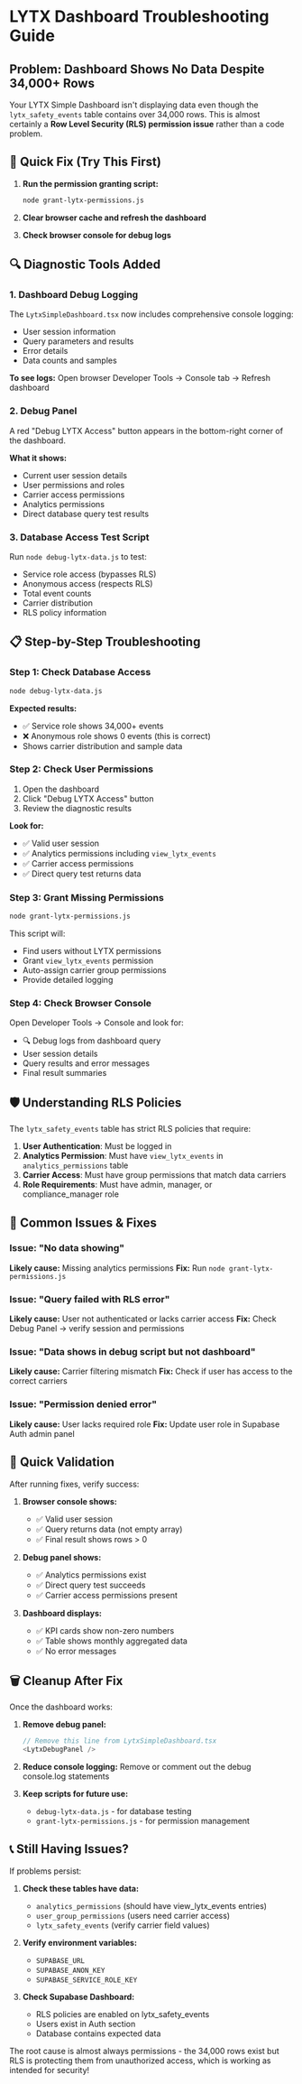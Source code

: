 # LYTX Dashboard Troubleshooting Guide

## Problem: Dashboard Shows No Data Despite 34,000+ Rows

Your LYTX Simple Dashboard isn't displaying data even though the `lytx_safety_events` table contains over 34,000 rows. This is almost certainly a **Row Level Security (RLS) permission issue** rather than a code problem.

## 🚀 Quick Fix (Try This First)

1. **Run the permission granting script:**
   ```bash
   node grant-lytx-permissions.js
   ```

2. **Clear browser cache and refresh the dashboard**

3. **Check browser console for debug logs**

## 🔍 Diagnostic Tools Added

### 1. Dashboard Debug Logging
The `LytxSimpleDashboard.tsx` now includes comprehensive console logging:
- User session information
- Query parameters and results  
- Error details
- Data counts and samples

**To see logs:** Open browser Developer Tools → Console tab → Refresh dashboard

### 2. Debug Panel
A red "Debug LYTX Access" button appears in the bottom-right corner of the dashboard.

**What it shows:**
- Current user session details
- User permissions and roles
- Carrier access permissions
- Analytics permissions
- Direct database query test results

### 3. Database Access Test Script
Run `node debug-lytx-data.js` to test:
- Service role access (bypasses RLS)
- Anonymous access (respects RLS)  
- Total event counts
- Carrier distribution
- RLS policy information

## 📋 Step-by-Step Troubleshooting

### Step 1: Check Database Access
```bash
node debug-lytx-data.js
```

**Expected results:**
- ✅ Service role shows 34,000+ events
- ❌ Anonymous role shows 0 events (this is correct)
- Shows carrier distribution and sample data

### Step 2: Check User Permissions
1. Open the dashboard
2. Click "Debug LYTX Access" button  
3. Review the diagnostic results

**Look for:**
- ✅ Valid user session
- ✅ Analytics permissions including `view_lytx_events`
- ✅ Carrier access permissions
- ✅ Direct query test returns data

### Step 3: Grant Missing Permissions
```bash
node grant-lytx-permissions.js
```

This script will:
- Find users without LYTX permissions
- Grant `view_lytx_events` permission
- Auto-assign carrier group permissions
- Provide detailed logging

### Step 4: Check Browser Console
Open Developer Tools → Console and look for:
- 🔍 Debug logs from dashboard query
- User session details
- Query results and error messages
- Final result summaries

## 🛡️ Understanding RLS Policies

The `lytx_safety_events` table has strict RLS policies that require:

1. **User Authentication**: Must be logged in
2. **Analytics Permission**: Must have `view_lytx_events` in `analytics_permissions` table
3. **Carrier Access**: Must have group permissions that match data carriers
4. **Role Requirements**: Must have admin, manager, or compliance_manager role

## 🔧 Common Issues & Fixes

### Issue: "No data showing"
**Likely cause:** Missing analytics permissions
**Fix:** Run `node grant-lytx-permissions.js`

### Issue: "Query failed with RLS error"
**Likely cause:** User not authenticated or lacks carrier access
**Fix:** Check Debug Panel → verify session and permissions

### Issue: "Data shows in debug script but not dashboard"
**Likely cause:** Carrier filtering mismatch
**Fix:** Check if user has access to the correct carriers

### Issue: "Permission denied error"
**Likely cause:** User lacks required role
**Fix:** Update user role in Supabase Auth admin panel

## 🎯 Quick Validation

After running fixes, verify success:

1. **Browser console shows:**
   - ✅ Valid user session
   - ✅ Query returns data (not empty array)
   - ✅ Final result shows rows > 0

2. **Debug panel shows:**
   - ✅ Analytics permissions exist
   - ✅ Direct query test succeeds
   - ✅ Carrier access permissions present

3. **Dashboard displays:**
   - ✅ KPI cards show non-zero numbers
   - ✅ Table shows monthly aggregated data
   - ✅ No error messages

## 🗑️ Cleanup After Fix

Once the dashboard works:

1. **Remove debug panel:**
   ```typescript
   // Remove this line from LytxSimpleDashboard.tsx
   <LytxDebugPanel />
   ```

2. **Reduce console logging:**
   Remove or comment out the debug console.log statements

3. **Keep scripts for future use:**
   - `debug-lytx-data.js` - for database testing
   - `grant-lytx-permissions.js` - for permission management

## 📞 Still Having Issues?

If problems persist:

1. **Check these tables have data:**
   - `analytics_permissions` (should have view_lytx_events entries)
   - `user_group_permissions` (users need carrier access)
   - `lytx_safety_events` (verify carrier field values)

2. **Verify environment variables:**
   - `SUPABASE_URL`
   - `SUPABASE_ANON_KEY` 
   - `SUPABASE_SERVICE_ROLE_KEY`

3. **Check Supabase Dashboard:**
   - RLS policies are enabled on lytx_safety_events
   - Users exist in Auth section
   - Database contains expected data

The root cause is almost always permissions - the 34,000 rows exist but RLS is protecting them from unauthorized access, which is working as intended for security!